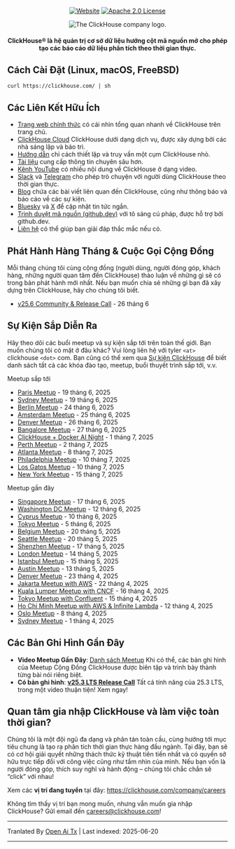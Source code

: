 <div align=center>

[![Website](https://img.shields.io/website?up_message=AVAILABLE&down_message=DOWN&url=https%3A%2F%2Fclickhouse.com&style=for-the-badge)](https://clickhouse.com)
[![Apache 2.0 License](https://img.shields.io/badge/license-Apache%202.0-blueviolet?style=for-the-badge)](https://www.apache.org/licenses/LICENSE-2.0)

<picture align=center>
    <source media="(prefers-color-scheme: dark)" srcset="https://github.com/ClickHouse/clickhouse-docs/assets/9611008/4ef9c104-2d3f-4646-b186-507358d2fe28">
    <source media="(prefers-color-scheme: light)" srcset="https://github.com/ClickHouse/clickhouse-docs/assets/9611008/b001dc7b-5a45-4dcd-9275-e03beb7f9177">
    <img alt="The ClickHouse company logo." src="https://github.com/ClickHouse/clickhouse-docs/assets/9611008/b001dc7b-5a45-4dcd-9275-e03beb7f9177">
</picture>

<h4>ClickHouse® là hệ quản trị cơ sở dữ liệu hướng cột mã nguồn mở cho phép tạo các báo cáo dữ liệu phân tích theo thời gian thực.</h4>

</div>

## Cách Cài Đặt (Linux, macOS, FreeBSD)

```
curl https://clickhouse.com/ | sh
```

## Các Liên Kết Hữu Ích

* [Trang web chính thức](https://clickhouse.com/) có cái nhìn tổng quan nhanh về ClickHouse trên trang chủ.
* [ClickHouse Cloud](https://clickhouse.cloud) ClickHouse dưới dạng dịch vụ, được xây dựng bởi các nhà sáng lập và bảo trì.
* [Hướng dẫn](https://clickhouse.com/docs/getting_started/tutorial/) chỉ cách thiết lập và truy vấn một cụm ClickHouse nhỏ.
* [Tài liệu](https://clickhouse.com/docs/) cung cấp thông tin chuyên sâu hơn.
* [Kênh YouTube](https://www.youtube.com/c/ClickHouseDB) có nhiều nội dung về ClickHouse ở dạng video.
* [Slack](https://clickhouse.com/slack) và [Telegram](https://telegram.me/clickhouse_en) cho phép trò chuyện với người dùng ClickHouse theo thời gian thực.
* [Blog](https://clickhouse.com/blog/) chứa các bài viết liên quan đến ClickHouse, cũng như thông báo và báo cáo về các sự kiện.
* [Bluesky](https://bsky.app/profile/clickhouse.com) và [X](https://x.com/ClickHouseDB) để cập nhật tin tức ngắn.
* [Trình duyệt mã nguồn (github.dev)](https://github.dev/ClickHouse/ClickHouse) với tô sáng cú pháp, được hỗ trợ bởi github.dev.
* [Liên hệ](https://clickhouse.com/company/contact) có thể giúp bạn giải đáp thắc mắc nếu có.

## Phát Hành Hàng Tháng & Cuộc Gọi Cộng Đồng

Mỗi tháng chúng tôi cùng cộng đồng (người dùng, người đóng góp, khách hàng, những người quan tâm đến ClickHouse) thảo luận về những gì sẽ có trong bản phát hành mới nhất.
Nếu bạn muốn chia sẻ những gì bạn đã xây dựng trên ClickHouse, hãy cho chúng tôi biết.

* [v25.6 Community & Release Call](https://clickhouse.com/company/events/v25-6-community-release-call) - 26 tháng 6

## Sự Kiện Sắp Diễn Ra

Hãy theo dõi các buổi meetup và sự kiện sắp tới trên toàn thế giới.
Bạn muốn chúng tôi có mặt ở đâu khác?
Vui lòng liên hệ với tyler `<at>` clickhouse `<dot>` com.
Bạn cũng có thể xem qua [Sự kiện ClickHouse](https://clickhouse.com/company/news-events) để biết danh sách tất cả các khóa đào tạo, meetup, buổi thuyết trình sắp tới, v.v.

Meetup sắp tới
* [Paris Meetup](https://www.meetup.com/clickhouse-france-user-group/events/308053030/) - 19 tháng 6, 2025
* [Sydney Meetup](https://www.meetup.com/clickhouse-australia-user-group/events/308248552/) - 19 tháng 6, 2025
* [Berlin Meetup](https://www.meetup.com/clickhouse-berlin-user-group/events/307866586/) - 24 tháng 6, 2025
* [Amsterdam Meetup](https://www.meetup.com/clickhouse-netherlands-user-group/events/308053051/) - 25 tháng 6, 2025
* [Denver Meetup](https://lu.ma/j7qm8o6i) - 26 tháng 6, 2025
* [Bangalore Meetup](https://www.meetup.com/clickhouse-bangalore-user-group/events/308323519/) - 27 tháng 6, 2025
* [ClickHouse + Docker AI Night](https://lu.ma/g9nhgnlh) - 1 tháng 7, 2025
* [Perth Meetup](https://www.meetup.com/clickhouse-perth-user-group/events/308421971/) - 2 tháng 7, 2025
* [Atlanta Meetup](https://www.meetup.com/clickhouse-atlanta-meetup-group/events/307627590/) - 8 tháng 7, 2025
* [Philadelphia Meetup](https://www.meetup.com/clickhouse-philadelphia-user-group/events/308333554/) - 10 tháng 7, 2025
* [Los Gatos Meetup](https://www.meetup.com/clickhouse-silicon-valley-meetup-group/events/308546075) - 10 tháng 7, 2025
* [New York Meetup](https://www.meetup.com/clickhouse-new-york-user-group/events/307627675/) - 15 tháng 7, 2025


Meetup gần đây
* [Singapore Meetup](https://www.meetup.com/clickhouse-cyprus-user-group/events/307819236) - 17 tháng 6, 2025
* [Washington DC Meetup](https://www.meetup.com/clickhouse-dc-user-group/events/307622954/) - 12 tháng 6, 2025
* [Cyprus Meetup](https://www.meetup.com/clickhouse-cyprus-user-group/events/307819236) - 10 tháng 6, 2025
* [Tokyo Meetup](https://www.meetup.com/clickhouse-tokyo-user-group/events/307689645/) - 5 tháng 6, 2025
* [Belgium Meetup](https://www.meetup.com/clickhouse-belgium-user-group/events/307818346/) - 20 tháng 5, 2025
* [Seattle Meetup](https://www.meetup.com/clickhouse-seattle-user-group/events/307622716/) - 20 tháng 5, 2025
* [Shenzhen Meetup](https://www.huodongxing.com/event/7803892350511) - 17 tháng 5, 2025
* [London Meetup](https://www.meetup.com/clickhouse-london-user-group/events/306047172/) - 14 tháng 5, 2025
* [Istanbul Meetup](https://www.meetup.com/clickhouse-turkiye-meetup-group/events/306978337/) - 15 tháng 5, 2025
* [Austin Meetup](https://www.meetup.com/clickhouse-austin-user-group/events/307289908) - 13 tháng 5, 2025
* [Denver Meetup](https://www.meetup.com/clickhouse-denver-user-group/events/306934991/) - 23 tháng 4, 2025
* [Jakarta Meetup with AWS](https://www.meetup.com/clickhouse-indonesia-user-group/events/306973747/) - 22 tháng 4, 2025
* [Kuala Lumper Meetup with CNCF](https://www.meetup.com/clickhouse-malaysia-meetup-group/events/306697678/) - 16 tháng 4, 2025
* [Tokyo Meetup with Confluent](https://www.meetup.com/clickhouse-tokyo-user-group/events/306832118/) - 15 tháng 4, 2025
* [Ho Chi Minh Meetup with AWS & Infinite Lambda](https://www.meetup.com/clickhouse-vietnam-meetup-group/events/306810105/) - 12 tháng 4, 2025
* [Oslo Meetup](https://www.meetup.com/open-source-real-time-data-warehouse-real-time-analytics/events/306414327/) - 8 tháng 4, 2025
* [Sydney Meetup](https://www.meetup.com/clickhouse-australia-user-group/events/306549810/) - 1 tháng 4, 2025





## Các Bản Ghi Hình Gần Đây

* **Video Meetup Gần Đây**: [Danh sách Meetup](https://www.youtube.com/playlist?list=PL0Z2YDlm0b3iNDUzpY1S3L_iV4nARda_U) Khi có thể, các bản ghi hình của Meetup Cộng Đồng ClickHouse được biên tập và trình bày thành từng bài nói riêng biệt.
* **Có bản ghi hình**: [**v25.3 LTS Release Call**](https://www.youtube.com/watch?v=iCKEzp0_Z2Q) Tất cả tính năng của 25.3 LTS, trong một video thuận tiện! Xem ngay!

 ## Quan tâm gia nhập ClickHouse và làm việc toàn thời gian?

Chúng tôi là một đội ngũ đa dạng và phân tán toàn cầu, cùng hướng tới mục tiêu chung là tạo ra phân tích thời gian thực hàng đầu ngành.
Tại đây, bạn sẽ có cơ hội giải quyết những thách thức kỹ thuật tiên tiến nhất và có quyền sở hữu trực tiếp đối với công việc cũng như tầm nhìn của mình.
Nếu bạn vốn là người đóng góp, thích suy nghĩ và hành động – chúng tôi chắc chắn sẽ “click” với nhau!

Xem các **vị trí đang tuyển** tại đây: https://clickhouse.com/company/careers

Không tìm thấy vị trí bạn mong muốn, nhưng vẫn muốn gia nhập ClickHouse?
Gửi email đến careers@clickhouse.com!

---

Tranlated By [Open Ai Tx](https://github.com/OpenAiTx/OpenAiTx) | Last indexed: 2025-06-20

---